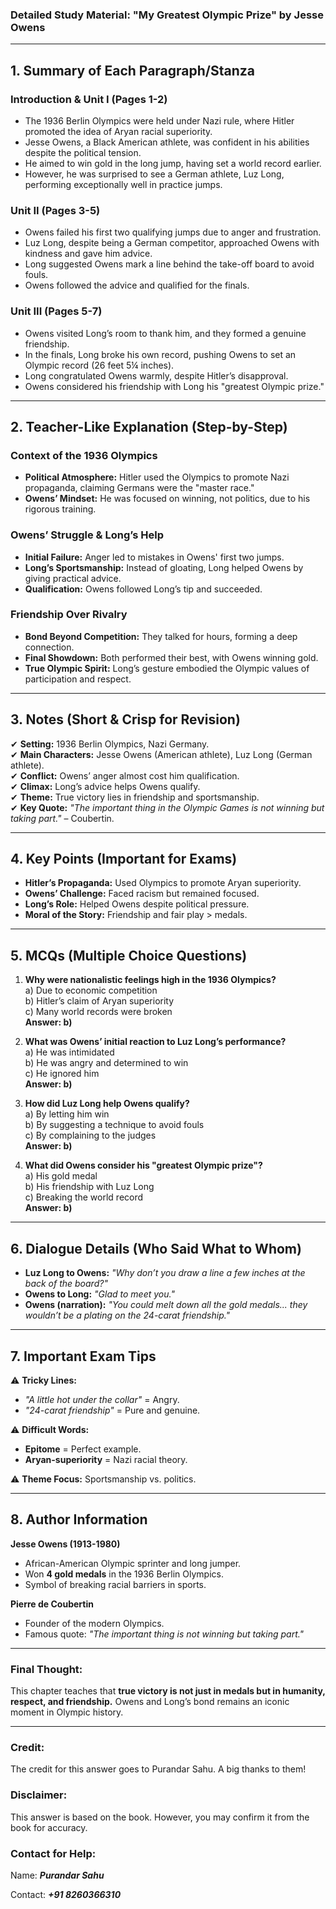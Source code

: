 ### **Detailed Study Material: "My Greatest Olympic Prize" by Jesse Owens**  

---

## **1. Summary of Each Paragraph/Stanza**  

### **Introduction & Unit I (Pages 1-2)**  
- The 1936 Berlin Olympics were held under Nazi rule, where Hitler promoted the idea of Aryan racial superiority.  
- Jesse Owens, a Black American athlete, was confident in his abilities despite the political tension.  
- He aimed to win gold in the long jump, having set a world record earlier.  
- However, he was surprised to see a German athlete, Luz Long, performing exceptionally well in practice jumps.  

### **Unit II (Pages 3-5)**  
- Owens failed his first two qualifying jumps due to anger and frustration.  
- Luz Long, despite being a German competitor, approached Owens with kindness and gave him advice.  
- Long suggested Owens mark a line behind the take-off board to avoid fouls.  
- Owens followed the advice and qualified for the finals.  

### **Unit III (Pages 5-7)**  
- Owens visited Long’s room to thank him, and they formed a genuine friendship.  
- In the finals, Long broke his own record, pushing Owens to set an Olympic record (26 feet 5¼ inches).  
- Long congratulated Owens warmly, despite Hitler’s disapproval.  
- Owens considered his friendship with Long his "greatest Olympic prize."  

---

## **2. Teacher-Like Explanation (Step-by-Step)**  

### **Context of the 1936 Olympics**  
- **Political Atmosphere:** Hitler used the Olympics to promote Nazi propaganda, claiming Germans were the "master race."  
- **Owens’ Mindset:** He was focused on winning, not politics, due to his rigorous training.  

### **Owens’ Struggle & Long’s Help**  
- **Initial Failure:** Anger led to mistakes in Owens' first two jumps.  
- **Long’s Sportsmanship:** Instead of gloating, Long helped Owens by giving practical advice.  
- **Qualification:** Owens followed Long’s tip and succeeded.  

### **Friendship Over Rivalry**  
- **Bond Beyond Competition:** They talked for hours, forming a deep connection.  
- **Final Showdown:** Both performed their best, with Owens winning gold.  
- **True Olympic Spirit:** Long’s gesture embodied the Olympic values of participation and respect.  

---

## **3. Notes (Short & Crisp for Revision)**  
✔ **Setting:** 1936 Berlin Olympics, Nazi Germany.  
✔ **Main Characters:** Jesse Owens (American athlete), Luz Long (German athlete).  
✔ **Conflict:** Owens’ anger almost cost him qualification.  
✔ **Climax:** Long’s advice helps Owens qualify.  
✔ **Theme:** True victory lies in friendship and sportsmanship.  
✔ **Key Quote:** *"The important thing in the Olympic Games is not winning but taking part."* – Coubertin.  

---

## **4. Key Points (Important for Exams)**  
- **Hitler’s Propaganda:** Used Olympics to promote Aryan superiority.  
- **Owens’ Challenge:** Faced racism but remained focused.  
- **Long’s Role:** Helped Owens despite political pressure.  
- **Moral of the Story:** Friendship and fair play > medals.  

---

## **5. MCQs (Multiple Choice Questions)**  

1. **Why were nationalistic feelings high in the 1936 Olympics?**  
   a) Due to economic competition  
   b) Hitler’s claim of Aryan superiority  
   c) Many world records were broken  
   **Answer: b)**  

2. **What was Owens’ initial reaction to Luz Long’s performance?**  
   a) He was intimidated  
   b) He was angry and determined to win  
   c) He ignored him  
   **Answer: b)**  

3. **How did Luz Long help Owens qualify?**  
   a) By letting him win  
   b) By suggesting a technique to avoid fouls  
   c) By complaining to the judges  
   **Answer: b)**  

4. **What did Owens consider his "greatest Olympic prize"?**  
   a) His gold medal  
   b) His friendship with Luz Long  
   c) Breaking the world record  
   **Answer: b)**  

---

## **6. Dialogue Details (Who Said What to Whom)**  
- **Luz Long to Owens:** *"Why don’t you draw a line a few inches at the back of the board?"*  
- **Owens to Long:** *"Glad to meet you."*  
- **Owens (narration):** *"You could melt down all the gold medals... they wouldn’t be a plating on the 24-carat friendship."*  

---

## **7. Important Exam Tips**  
⚠ **Tricky Lines:**  
- *"A little hot under the collar"* = Angry.  
- *"24-carat friendship"* = Pure and genuine.  

⚠ **Difficult Words:**  
- **Epitome** = Perfect example.  
- **Aryan-superiority** = Nazi racial theory.  

⚠ **Theme Focus:** Sportsmanship vs. politics.  

---

## **8. Author Information**  
**Jesse Owens (1913-1980)**  
- African-American Olympic sprinter and long jumper.  
- Won **4 gold medals** in the 1936 Berlin Olympics.  
- Symbol of breaking racial barriers in sports.  

**Pierre de Coubertin**  
- Founder of the modern Olympics.  
- Famous quote: *"The important thing is not winning but taking part."*  

---

### **Final Thought:**  
This chapter teaches that **true victory is not just in medals but in humanity, respect, and friendship.** Owens and Long’s bond remains an iconic moment in Olympic history.


---


### **Credit:**
The credit for this answer goes to Purandar Sahu. A big thanks to them!

### **Disclaimer:**
This answer is based on the book. However, you may confirm it from the book for accuracy.

### **Contact for Help:**
Name: ***Purandar Sahu***

Contact: ***+91 8260366310***
